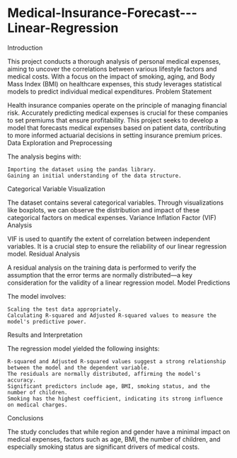 # Medical-Insurance-Forecast---Linear-Regression
Introduction

This project conducts a thorough analysis of personal medical expenses, aiming to uncover the correlations between various lifestyle factors and medical costs. With a focus on the impact of smoking, aging, and Body Mass Index (BMI) on healthcare expenses, this study leverages statistical models to predict individual medical expenditures.
Problem Statement

Health insurance companies operate on the principle of managing financial risk. Accurately predicting medical expenses is crucial for these companies to set premiums that ensure profitability. This project seeks to develop a model that forecasts medical expenses based on patient data, contributing to more informed actuarial decisions in setting insurance premium prices.
Data Exploration and Preprocessing

The analysis begins with:

    Importing the dataset using the pandas library.
    Gaining an initial understanding of the data structure.

Categorical Variable Visualization

The dataset contains several categorical variables. Through visualizations like boxplots, we can observe the distribution and impact of these categorical factors on medical expenses.
Variance Inflation Factor (VIF) Analysis

VIF is used to quantify the extent of correlation between independent variables. It is a crucial step to ensure the reliability of our linear regression model.
Residual Analysis

A residual analysis on the training data is performed to verify the assumption that the error terms are normally distributed—a key consideration for the validity of a linear regression model.
Model Predictions

The model involves:

    Scaling the test data appropriately.
    Calculating R-squared and Adjusted R-squared values to measure the model's predictive power.

Results and Interpretation

The regression model yielded the following insights:

    R-squared and Adjusted R-squared values suggest a strong relationship between the model and the dependent variable.
    The residuals are normally distributed, affirming the model's accuracy.
    Significant predictors include age, BMI, smoking status, and the number of children.
    Smoking has the highest coefficient, indicating its strong influence on medical charges.

Conclusions

The study concludes that while region and gender have a minimal impact on medical expenses, factors such as age, BMI, the number of children, and especially smoking status are significant drivers of medical costs.
